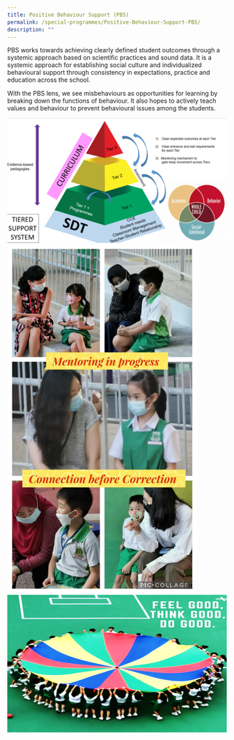 ```yaml
---
title: Positive Behaviour Support (PBS)
permalink: /special-programmes/Positive-Behaviour-Support-PBS/
description: ""
---
```

PBS works towards achieving clearly defined student outcomes through a systemic approach based on scientific practices and sound data. It is a systemic approach for establishing social culture and individualized behavioural support through consistency in expectations, practice and education across the school.

  

With the PBS lens, we see misbehaviours as opportunities for learning by breaking down the functions of behaviour. It also hopes to actively teach values and behaviour to prevent behavioural issues among the students.

![](/images/pbs1.png)
![](/images/PBS_1.png)
![](/images/PBS_2.png)
